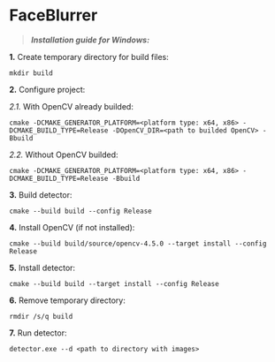 # FaceBlurrer

>***Installation guide for Windows:***

**1.** Create temporary directory for build files:

	mkdir build

**2.** Configure project:

*2.1.* With OpenCV already builded:

	cmake -DCMAKE_GENERATOR_PLATFORM=<platform type: x64, x86> -DCMAKE_BUILD_TYPE=Release -DOpenCV_DIR=<path to builded OpenCV> -Bbuild

*2.2.* Without OpenCV builded:
		
`cmake -DCMAKE_GENERATOR_PLATFORM=<platform type: x64, x86> -DCMAKE_BUILD_TYPE=Release -Bbuild`

**3.** Build detector:
	
`cmake --build build --config Release`

**4.** Install OpenCV (if not installed):
	
`cmake --build build/source/opencv-4.5.0 --target install --config Release`

**5.** Install detector:

`cmake --build build --target install --config Release`

**6.** Remove temporary directory:

`rmdir /s/q build`

**7.** Run detector:

`detector.exe --d <path to directory with images>`